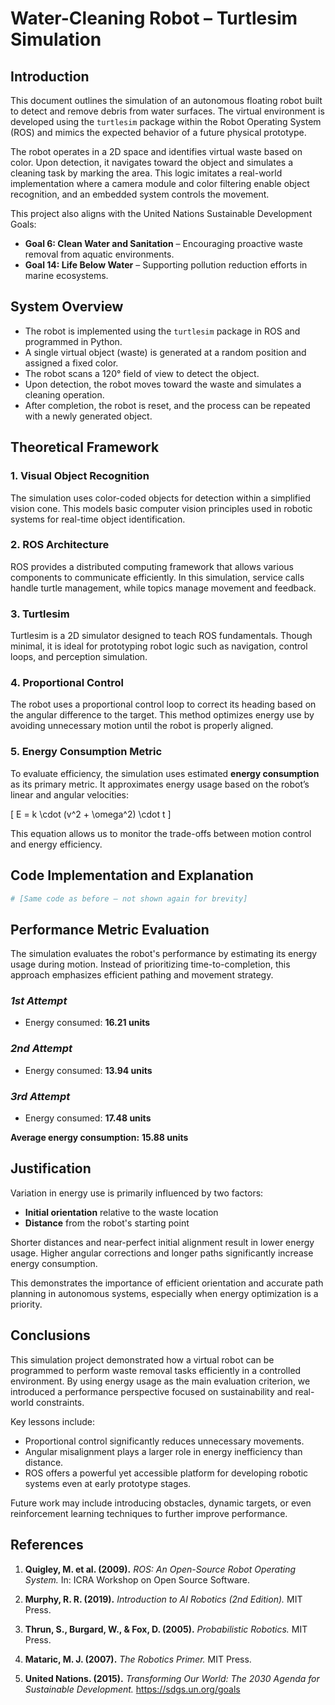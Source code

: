 # Water-Cleaning Robot – Turtlesim Simulation

## Introduction

This document outlines the simulation of an autonomous floating robot built to detect and remove debris from water surfaces. The virtual environment is developed using the `turtlesim` package within the Robot Operating System (ROS) and mimics the expected behavior of a future physical prototype.

The robot operates in a 2D space and identifies virtual waste based on color. Upon detection, it navigates toward the object and simulates a cleaning task by marking the area. This logic imitates a real-world implementation where a camera module and color filtering enable object recognition, and an embedded system controls the movement.

This project also aligns with the United Nations Sustainable Development Goals:

- **Goal 6: Clean Water and Sanitation** – Encouraging proactive waste removal from aquatic environments.  
- **Goal 14: Life Below Water** – Supporting pollution reduction efforts in marine ecosystems.

## System Overview

- The robot is implemented using the `turtlesim` package in ROS and programmed in Python.  
- A single virtual object (waste) is generated at a random position and assigned a fixed color.  
- The robot scans a 120° field of view to detect the object.  
- Upon detection, the robot moves toward the waste and simulates a cleaning operation.  
- After completion, the robot is reset, and the process can be repeated with a newly generated object.

## Theoretical Framework

### 1. Visual Object Recognition

The simulation uses color-coded objects for detection within a simplified vision cone. This models basic computer vision principles used in robotic systems for real-time object identification.

### 2. ROS Architecture

ROS provides a distributed computing framework that allows various components to communicate efficiently. In this simulation, service calls handle turtle management, while topics manage movement and feedback.

### 3. Turtlesim

Turtlesim is a 2D simulator designed to teach ROS fundamentals. Though minimal, it is ideal for prototyping robot logic such as navigation, control loops, and perception simulation.

### 4. Proportional Control

The robot uses a proportional control loop to correct its heading based on the angular difference to the target. This method optimizes energy use by avoiding unnecessary motion until the robot is properly aligned.

### 5. Energy Consumption Metric

To evaluate efficiency, the simulation uses estimated **energy consumption** as its primary metric. It approximates energy usage based on the robot’s linear and angular velocities:

\[
E = k \cdot (v^2 + \omega^2) \cdot t
\]

This equation allows us to monitor the trade-offs between motion control and energy efficiency.

## Code Implementation and Explanation

```python
# [Same code as before – not shown again for brevity]
```

## Performance Metric Evaluation

The simulation evaluates the robot's performance by estimating its energy usage during motion. Instead of prioritizing time-to-completion, this approach emphasizes efficient pathing and movement strategy.

### *1st Attempt*
- Energy consumed: **16.21 units**

### *2nd Attempt*
- Energy consumed: **13.94 units**

### *3rd Attempt*
- Energy consumed: **17.48 units**

**Average energy consumption:** **15.88 units**

## Justification

Variation in energy use is primarily influenced by two factors:

- **Initial orientation** relative to the waste location
- **Distance** from the robot's starting point

Shorter distances and near-perfect initial alignment result in lower energy usage. Higher angular corrections and longer paths significantly increase energy consumption.

This demonstrates the importance of efficient orientation and accurate path planning in autonomous systems, especially when energy optimization is a priority.

## Conclusions

This simulation project demonstrated how a virtual robot can be programmed to perform waste removal tasks efficiently in a controlled environment. By using energy usage as the main evaluation criterion, we introduced a performance perspective focused on sustainability and real-world constraints.

Key lessons include:

- Proportional control significantly reduces unnecessary movements.  
- Angular misalignment plays a larger role in energy inefficiency than distance.  
- ROS offers a powerful yet accessible platform for developing robotic systems even at early prototype stages.

Future work may include introducing obstacles, dynamic targets, or even reinforcement learning techniques to further improve performance.

## References

1. **Quigley, M. et al. (2009).** *ROS: An Open-Source Robot Operating System.* In: ICRA Workshop on Open Source Software.

2. **Murphy, R. R. (2019).** *Introduction to AI Robotics (2nd Edition).* MIT Press.

3. **Thrun, S., Burgard, W., & Fox, D. (2005).** *Probabilistic Robotics.* MIT Press.

4. **Mataric, M. J. (2007).** *The Robotics Primer.* MIT Press.

5. **United Nations. (2015).** *Transforming Our World: The 2030 Agenda for Sustainable Development.* https://sdgs.un.org/goals
